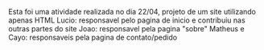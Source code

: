 Esta foi uma atividade realizada no dia 22/04, projeto de um site utilizando apenas HTML
 Lucio: responsavel pelo pagina de inicio e contribuiu nas outras partes do site
 Joao: responsavel pela pagina "sobre"
 Matheus e Cayo: responsaveis pela pagina de contato/pedido
